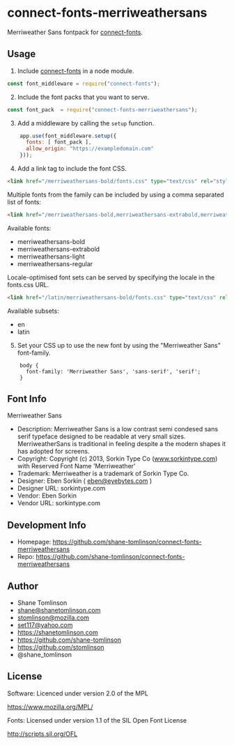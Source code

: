 # connect-fonts-merriweathersans

Merriweather Sans fontpack for [connect-fonts](https://github.com/shane-tomlinson/connect-fonts).

## Usage

1. Include [connect-fonts](https://github.com/shane-tomlinson/connect-fonts) in a node module.
```js
const font_middleware = require("connect-fonts");
```

2. Include the font packs that you want to serve.
```js
const font_pack  = require("connect-fonts-merriweathersans");
```

3. Add a middleware by calling the `setup` function.
```js
    app.use(font_middleware.setup({
      fonts: [ font_pack ],
      allow_origin: "https://exampledomain.com"
    }));
```

4. Add a link tag to include the font CSS.
```html
<link href="/merriweathersans-bold/fonts.css" type="text/css" rel="stylesheet"/ >
```

Multiple fonts from the family can be included by using a comma separated list of fonts:
```html
<link href="/merriweathersans-bold,merriweathersans-extrabold,merriweathersans-light,merriweathersans-regular/fonts.css" type="text/css" rel="stylesheet"/ >
```

Available fonts:
* merriweathersans-bold
* merriweathersans-extrabold
* merriweathersans-light
* merriweathersans-regular

Locale-optimised font sets can be served by specifying the locale in the fonts.css URL.
```html
<link href="/latin/merriweathersans-bold/fonts.css" type="text/css" rel="stylesheet"/ >
```

Available subsets:
* en
* latin

5. Set your CSS up to use the new font by using the "Merriweather Sans" font-family.
```
    body {
      font-family: 'Merriweather Sans', 'sans-serif', 'serif';
    }
```

## Font Info
Merriweather Sans

* Description: Merriweather Sans is a low contrast semi condesed sans serif typeface designed to be readable at very small sizes. MerriweatherSans is traditional in feeling despite a the modern shapes it has adopted for screens.
* Copyright: Copyright (c) 2013, Sorkin Type Co (www.sorkintype.com) with Reserved Font Name 'Merriweather'
* Trademark: Merriweather is a trademark of Sorkin Type Co.
* Designer: Eben Sorkin ( eben@eyebytes.com )
* Designer URL: sorkintype.com 
* Vendor: Eben Sorkin
* Vendor URL: sorkintype.com

## Development Info
* Homepage: https://github.com/shane-tomlinson/connect-fonts-merriweathersans
* Repo: https://github.com/shane-tomlinson/connect-fonts-merriweathersans

## Author
* Shane Tomlinson
* shane@shanetomlinson.com
* stomlinson@mozilla.com
* set117@yahoo.com
* https://shanetomlinson.com
* https://github.com/shane-tomlinson
* https://github.com/stomlinson
* @shane_tomlinson


## License

Software: Licenced under version 2.0 of the MPL

  https://www.mozilla.org/MPL/

Fonts: Licensed under version 1.1 of the SIL Open Font License

  http://scripts.sil.org/OFL


